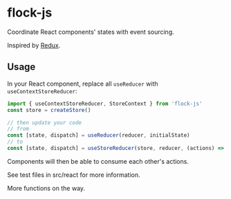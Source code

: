 # flock-js

Coordinate React components' states with event sourcing.

Inspired by [Redux](https://redux.js.org).

## Usage

In your React component, replace all `useReducer` with `useContextStoreReducer`:

```js
import { useContextStoreReducer, StoreContext } from 'flock-js'
const store = createStore()

// then update your code
// from
const [state, dispatch] = useReducer(reducer, initialState)
// to
const [state, dispatch] = useStoreReducer(store, reducer, (actions) => /* compute initialState from actions */)
```

Components will then be able to consume each other's actions.

See test files in src/react for more information.

More functions on the way.
